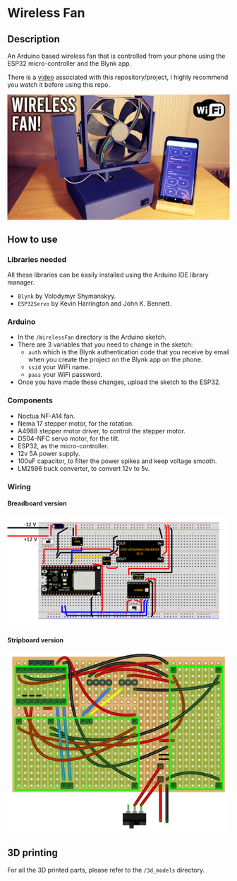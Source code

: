 # Wireless Fan

## Description

An Arduino based wireless fan that is controlled from your phone using the ESP32 micro-controller and the Blynk app.

There is a [video](https://youtu.be/TYE_MnvAZrU) associated with this repository/project, I highly recommend you watch it before using this repo.

[![Video](readme_imgs/thumbnail.png)](https://youtu.be/TYE_MnvAZrU "Arduino wireless fan")




## How to use

### Libraries needed

All these libraries can be easily installed using the Arduino IDE library manager.

- `Blynk` by Volodymyr Shymanskyy.
- `ESP32Servo` by Kevin Harrington and John K. Bennett.


### Arduino

- In the `/WirelessFan` directory is the Arduino sketch.
- There are 3 variables that you need to change in the sketch:
    - `auth` which is the Blynk authentication code that you receive by email when you create the project on the Blynk app on the phone.
    - `ssid` your WiFi name.
    - `pass` your WiFi password.
- Once you have made these changes, upload the sketch to the ESP32.


### Components

- Noctua NF-A14 fan.
- Nema 17 stepper motor, for the rotation.
- A4988 stepper motor driver, to control the stepper motor.
- DS04-NFC servo motor, for the tilt.
- ESP32, as the micro-controller.
- 12v 5A power supply.
- 100uF capacitor, to filter the power spikes and keep voltage smooth.
- LM2596 buck converter, to convert 12v to 5v.



### Wiring

#### Breadboard version

<img src="readme_imgs/breadboard.png">


#### Stripboard version

<img src="readme_imgs/stripboard.png">



## 3D printing

For all the 3D printed parts, please refer to the `/3d_models` directory.
